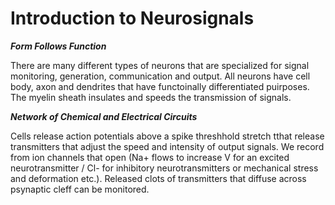 # Introduction to Neurosignals

***Form Follows Function***
  
There are many different types of neurons that are specialized for signal monitoring, generation, communication and output. All neurons have cell body, axon and dendrites that have functoinally differentiated puirposes. The myelin sheath insulates and speeds the transmission of signals. 
  
***Network of Chemical and Electrical Circuits***

Cells release action potentials above a spike threshhold stretch tthat release transmitters that adjust the speed and intensity of output signals. We record from ion channels that open (Na+ flows to increase V for an excited neurotransmitter / Cl- for inhibitory neurotransmitters or mechanical stress and deformation etc.). Released clots of transmitters that diffuse across psynaptic cleff can be monitored.





  
